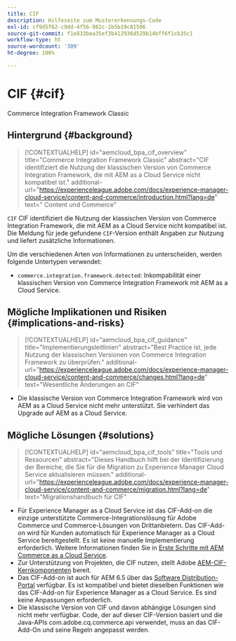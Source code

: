 ```yaml
---
title: CIF
description: Hilfeseite zum Mustererkennungs-Code
exl-id: cf9d5f62-c9dd-4f56-982c-1b5b19c81506
source-git-commit: f1e833bea35ef3b412936d529b14bff6f1cb35c1
workflow-type: ht
source-wordcount: '309'
ht-degree: 100%

---
```


# CIF {#cif}

Commerce Integration Framework Classic

## Hintergrund {#background}

>[!CONTEXTUALHELP]
>id="aemcloud_bpa_cif_overview"
>title="Commerce Integration Framework Classic"
>abstract="CIF identifiziert die Nutzung der klassischen Version von Commerce Integration Framework, die mit AEM as a Cloud Service nicht kompatibel ist."
>additional-url="https://experienceleague.adobe.com/docs/experience-manager-cloud-service/content-and-commerce/introduction.html?lang=de" text=" Content und Commerce"

`CIF` CIF identifiziert die Nutzung der klassischen Version von Commerce Integration Framework, die mit AEM as a Cloud Service nicht kompatibel ist. Die Meldung für jede gefundene `CIF`-Version enthält Angaben zur Nutzung und liefert zusätzliche Informationen.

Um die verschiedenen Arten von Informationen zu unterscheiden, werden folgende Untertypen verwendet:

* `commerce.integration.framework.detected`: Inkompabilität einer klassischen Version von Commerce Integration Framework mit AEM as a Cloud Service.


## Mögliche Implikationen und Risiken {#implications-and-risks}

>[!CONTEXTUALHELP]
>id="aemcloud_bpa_cif_guidance"
>title="Implementierungsleitlinien"
>abstract="Best Practice ist, jede Nutzung der klassischen Versionen von Commerce Integration Framework zu überprüfen."
>additional-url="https://experienceleague.adobe.com/docs/experience-manager-cloud-service/content-and-commerce/changes.html?lang=de" text="Wesentliche Änderungen an CIF"

* Die klassische Version von Commerce Integration Framework wird von AEM as a Cloud Service nicht mehr unterstützt. Sie verhindert das Upgrade auf AEM as a Cloud Service.

## Mögliche Lösungen {#solutions}

>[!CONTEXTUALHELP]
>id="aemcloud_bpa_cif_tools"
>title="Tools und Ressourcen"
>abstract="Dieses Handbuch hilft bei der Identifizierung der Bereiche, die Sie für die Migration zu Experience Manager Cloud Service aktualisieren müssen."
>additional-url="https://experienceleague.adobe.com/docs/experience-manager-cloud-service/content-and-commerce/migration.html?lang=de" text="Migrationshandbuch für CIF"

* Für Experience Manager as a Cloud Service ist das CIF-Add-on die einzige unterstützte Commerce-Integrationslösung für Adobe Commerce und Commerce-Lösungen von Drittanbietern. Das CIF-Add-on wird für Kunden automatisch für Experience Manager as a Cloud Service bereitgestellt. Es ist keine manuelle Implementierung erforderlich. Weitere Informationen finden Sie in [Erste Schritte mit AEM Commerce as a Cloud Service](https://experienceleague.adobe.com/docs/experience-manager-cloud-service/content-and-commerce/storefront/getting-started.html?lang=de).
* Zur Unterstützung von Projekten, die CIF nutzen, stellt Adobe [AEM-CIF-Kernkomponenten](https://github.com/adobe/aem-core-cif-components) bereit.
* Das CIF-Add-on ist auch für AEM 6.5 über das [Software Distribution-Portal](https://experience.adobe.com/#/downloads/content/software-distribution/en/aem.html) verfügbar. Es ist kompatibel und bietet dieselben Funktionen wie das CIF-Add-on für Experience Manager as a Cloud Service. Es sind keine Anpassungen erforderlich.
* Die klassische Version von CIF und davon abhängige Lösungen sind nicht mehr verfügbar. Code, der auf dieser CIF-Version basiert und die Java-APIs com.adobe.cq.commerce.api verwendet, muss an das CIF-Add-On und seine Regeln angepasst werden.

